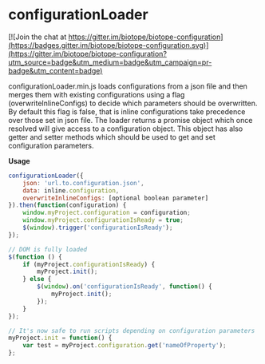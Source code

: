 # configurationLoader

[![Join the chat at https://gitter.im/biotope/biotope-configuration](https://badges.gitter.im/biotope/biotope-configuration.svg)](https://gitter.im/biotope/biotope-configuration?utm_source=badge&utm_medium=badge&utm_campaign=pr-badge&utm_content=badge)

configurationLoader.min.js loads configurations from a json file and then merges them with existing configurations using a flag (overwriteInlineConfigs) to decide which parameters should be overwritten. By default this flag is false, that is inline configurations take precedence over those set in json file. The loader returns a promise object which once resolved will give access to a configuration object. This object has also getter and setter methods which should be used to get and set configuration parameters.

**Usage**
```javascript
configurationLoader({
	json: 'url.to.configuration.json',
	data: inline.configuration,
	overwriteInlineConfigs: [optional boolean parameter]
}).then(function(configuration) {
	window.myProject.configuration = configuration;
	window.myProject.configurationIsReady = true;
	$(window).trigger('configurationIsReady');
});

// DOM is fully loaded
$(function () {
	if (myProject.configurationIsReady) {
		myProject.init();
	} else {
		$(window).on('configurationIsReady', function() {
			myProject.init();
		});
	}
});

// It's now safe to run scripts depending on configuration parameters
myProject.init = function() {
	var test = myProject.configuration.get('nameOfProperty');
};
```


